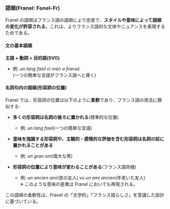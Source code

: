 ### 語順(Franel: Fonel-Fr)

Franel の語順はフランス語の語順により忠実で、**スタイルや意味によって語順の変化が許容される**。これは、よりフランス語的な文体やニュアンスを表現するためである。

#### 文の基本語順

**主語 + 動詞 + 目的語(SVO)**

- 例: *un lang fasil ci mèn a fransè.*  
  (一つの簡単な言語がフランス語へと導く)

#### 名詞句内の語順(形容詞の位置)

Franel では、形容詞の位置は以下のように**柔軟**であり、フランス語の用法に類似する:

- **多くの形容詞は名詞の後ろに置かれる**(標準的な位置)  
  - 例: *un lang fasil*(一つの簡単な言語)

- **意味を強調する形容詞や、主観的・感情的な評価を含む形容詞は名詞の前に置かれることがある**  
  - 例: *un gran om*(偉大な男)

- **形容詞の位置により意味が変わることがある**(フランス語同様)  
  - 例: *un ancien ami*(昔の友人) vs *un ami ancien*(年老いた友人)  
    ※ このような意味の差異は Franel においても再現される。

この語順の柔軟性は、Franel の「文学的」「フランス語らしさ」を意識した設計に基づいている。
